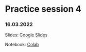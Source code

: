 # Practice session 4

### 16.03.2022

Slides: [Google Slides](https://docs.google.com/presentation/d/1gB9-ydfaz_EnNCKffaZOIvYOUI0J4dVluv_m9KhGDGk/edit?usp=sharing)

Notebook: [Colab](https://colab.research.google.com/drive/1yQM8c_idzBLO0efPQ9crrjZPyqvhqaLG?usp=sharing)
